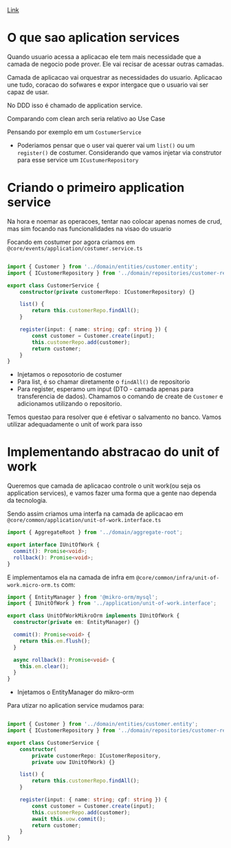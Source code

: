 [Link](https://github.com/devfullcycle/mba-domain-driven-design/tree/main/apps/mba-ddd-venda-ingresso)

# O que sao aplication services

Quando usuario acessa a aplicacao ele tem mais necessidade que a camada de negocio pode prover. Ele vai recisar de acessar outras camadas.

Camada de aplicacao vai orquestrar as necessidades do usuario. Aplicacao une tudo, coracao do sofwares e expor intergace que o usuario vai ser capaz de usar.

No DDD isso é chamado de application service.

Comparando com clean arch seria relativo ao Use Case

Pensando por exemplo em um `CostumerService`

- Poderiamos pensar que o user vai querer vai um `list()` ou um `register()` de costumer. Considerando que vamos injetar via construtor para esse service um `ICustumerRepository`


# Criando o primeiro application service

Na hora e noemar as operacoes, tentar nao colocar apenas nomes de crud, mas sim focando nas funcionalidades na visao do usuario

Focando em costumer por agora criamos em `@core/events/application/costumer.service.ts`

```ts

import { Customer } from '../domain/entities/customer.entity';
import { ICustomerRepository } from '../domain/repositories/customer-repository.interface';

export class CustomerService {
    constructor(private customerRepo: ICustomerRepository) {}

    list() {
        return this.customerRepo.findAll();
    }

    register(input: { name: string; cpf: string }) {
        const customer = Customer.create(input);
        this.customerRepo.add(customer);
        return customer;
    }
}
```

- Injetamos o reposotorio de costumer
- Para list, é so chamar diretamente o `findAll()` de repositorio
- Para register, esperamo um input (DTO - camada apenas para transferencia de dados). Chamamos o comando de create de `Customer` e adicionamos utilizando o repositorio.

Temos questao para resolver que é efetivar o salvamento no banco. Vamos utilizar adequadamente o unit of work para isso

# Implementando abstracao do unit of work

Queremos que camada de aplicacao controle o unit work(ou seja os application services), e vamos fazer uma forma que a gente nao dependa da tecnologia.

Sendo assim criamos uma interfa na camada de aplicacao em `@core/common/application/unit-of-work.interface.ts`


```ts
import { AggregateRoot } from '../domain/aggregate-root';

export interface IUnitOfWork {
  commit(): Promise<void>;
  rollback(): Promise<void>;
}
```

E implementamos ela na camada de infra em `@core/common/infra/unit-of-work.micro-orm.ts` com:

```ts
import { EntityManager } from '@mikro-orm/mysql';
import { IUnitOfWork } from '../application/unit-of-work.interface';

export class UnitOfWorkMikroOrm implements IUnitOfWork {
  constructor(private em: EntityManager) {}

  commit(): Promise<void> {
    return this.em.flush();
  }

  async rollback(): Promise<void> {
    this.em.clear();
  }
}
```

- Injetamos o EntityManager do mikro-orm

Para utizar no aplication service mudamos para:

```ts

import { Customer } from '../domain/entities/customer.entity';
import { ICustomerRepository } from '../domain/repositories/customer-repository.interface';

export class CustomerService {
    constructor(
        private customerRepo: ICustomerRepository,
        private uow IUnitOfWork) {}

    list() {
        return this.customerRepo.findAll();
    }

    register(input: { name: string; cpf: string }) {
        const customer = Customer.create(input);
        this.customerRepo.add(customer);
        await this.uow.commit();
        return customer;
    }
}
```